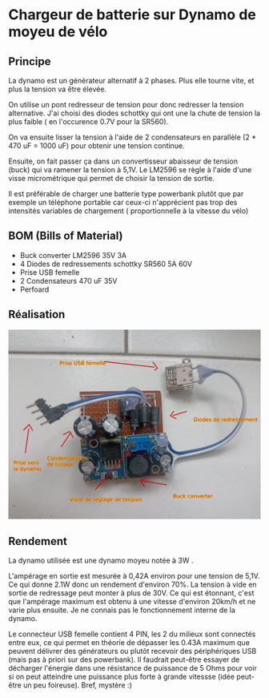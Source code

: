# Chargeur de batterie sur Dynamo de moyeu de vélo

## Principe 
La dynamo est un générateur alternatif à 2 phases. Plus elle tourne vite, et plus la tension va être élevée.

On utilise un pont redresseur de tension pour donc redresser la tension alternative. J'ai choisi des diodes schottky qui ont une la chute de tension la plus faible ( en l'occurence 0.7V pour la SR560).

On va ensuite lisser la tension à l'aide de 2 condensateurs en parallèle (2 * 470 uF = 1000 uF) pour obtenir une tension continue.

Ensuite, on fait passer ça dans un convertisseur abaisseur de tension (buck) qui va ramener la tension à 5,1V. Le LM2596 se règle à l'aide d'une visse micrométrique qui permet de choisir la tension de sortie.

Il est préférable de charger une batterie type powerbank plutôt que par exemple un téléphone portable car ceux-ci n'apprécient pas trop des intensités variables de chargement ( proportionnelle à la vitesse du vélo)

## BOM (Bills of Material)
* Buck converter LM2596 35V 3A
* 4 Diodes de redressements schottky SR560 5A 60V
* Prise USB femelle
* 2 Condensateurs 470 uF 35V
* Perfoard

## Réalisation
![inside](/images/dynamo_usb.jpg)

## Rendement

La dynamo utilisée est une dynamo moyeu notée à 3W .

L'ampérage en sortie est mesurée à 0,42A environ pour une tension de 5,1V. Ce qui donne 2.1W donc un rendement d'environ 70%.
La tension à vide en sortie de redressage peut monter à plus de 30V.
Ce qui est étonnant, c'est que l'ampérage maximum est obtenu à une vitesse d'environ 20km/h et ne varie plus ensuite.
Je ne connais pas le fonctionnement interne de la dynamo.

Le connecteur USB femelle contient 4 PIN, les 2 du milieux sont connectés entre eux, ce qui permet en théorie de dépasser les 0.43A maximum que peuvent délivrer des générateurs ou plutôt recevoir des périphériques USB (mais pas à priori sur des powerbank). Il faudrait peut-être essayer de décharger l'énergie dans une résistance de puissance de 5 Ohms pour voir si on peut atteindre une puissance plus forte à grande vitessse (idée peut-être un peu foireuse).
Bref, mystère :)
